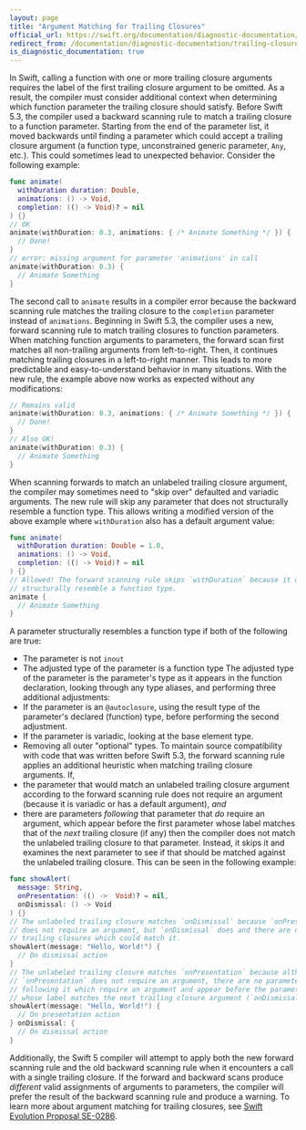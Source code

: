 ```yaml
---
layout: page
title: "Argument Matching for Trailing Closures"
official_url: https://swift.org/documentation/diagnostic-documentation/trailing-closure-matching/
redirect_from: /documentation/diagnostic-documentation/trailing-closure-matching.html
is_diagnostic_documentation: true
---
```

In Swift, calling a function with one or more trailing closure arguments requires the label of the first trailing closure argument to be omitted. As a result, the compiler must consider additional context when determining which function parameter the trailing closure should satisfy.
Before Swift 5.3, the compiler used a backward scanning rule to match a trailing closure to a function parameter. Starting from the end of the parameter list, it moved backwards until finding a parameter which could accept a trailing closure argument (a function type, unconstrained generic parameter, `Any`, etc.). This could sometimes lead to unexpected behavior. Consider the following example:
```swift
func animate(
  withDuration duration: Double, 
  animations: () -> Void, 
  completion: (() -> Void)? = nil
) {}
// OK
animate(withDuration: 0.3, animations: { /* Animate Something */ }) {
  // Done!
}
// error: missing argument for parameter 'animations' in call
animate(withDuration: 0.3) {
  // Animate Something
}
```
The second call to `animate` results in a compiler error because the backward scanning rule matches the trailing closure to the `completion` parameter instead of `animations`.
Beginning in Swift 5.3, the compiler uses a new, forward scanning rule to match trailing closures to function parameters. When matching function arguments to parameters, the forward scan first matches all non-trailing arguments from left-to-right. Then, it continues matching trailing closures in a left-to-right manner. This leads to more predictable and easy-to-understand behavior in many situations. With the new rule, the example above now works as expected without any modifications:
```swift
// Remains valid
animate(withDuration: 0.3, animations: { /* Animate Something */ }) {
  // Done!
}
// Also OK!
animate(withDuration: 0.3) {
  // Animate Something
}
```
When scanning forwards to match an unlabeled trailing closure argument, the compiler may sometimes need to "skip over" defaulted and variadic arguments. The new rule will skip any parameter that does not structurally resemble a function type. This allows writing a modified version of the above example where `withDuration` also has a default argument value:
```swift
func animate(
  withDuration duration: Double = 1.0, 
  animations: () -> Void, 
  completion: (() -> Void)? = nil
) {}
// Allowed! The forward scanning rule skips `withDuration` because it does not
// structurally resemble a function type.
animate {
  // Animate Something
}
```
A parameter structurally resembles a function type if both of the following are true:
- The parameter is not `inout`
- The adjusted type of the parameter is a function type
The adjusted type of the parameter is the parameter's type as it appears in the function declaration, looking through any type aliases, and performing three additional adjustments:
- If the parameter is an `@autoclosure`, using the result type of the parameter's declared (function) type, before performing the second adjustment.
- If the parameter is variadic, looking at the base element type.
- Removing all outer "optional" types.
To maintain source compatibility with code that was written before Swift 5.3, the forward scanning rule applies an additional heuristic when matching trailing closure arguments. If,
- the parameter that would match an unlabeled trailing closure argument according to the forward scanning rule does not require an argument (because it is variadic or has a default argument), _and_
- there are parameters _following_ that parameter that _do_ require an argument, which appear before the first parameter whose label matches that of the _next_ trailing closure (if any)
then the compiler does not match the unlabeled trailing closure to that parameter. Instead, it skips it and examines the next parameter to see if that should be matched against the unlabeled trailing closure. This can be seen in the following example:
```swift
func showAlert(
  message: String,
  onPresentation: (() ->  Void)? = nil,
  onDismissal: () -> Void
) {}
// The unlabeled trailing closure matches `onDismissal` because `onPresentation`
// does not require an argument, but `onDismissal` does and there are no other
// trailing closures which could match it.
showAlert(message: "Hello, World!") {
  // On dismissal action
}
// The unlabeled trailing closure matches `onPresentation` because although
// `onPresentation` does not require an argument, there are no parameters
// following it which require an argument and appear before the parameter
// whose label matches the next trailing closure argument (`onDismissal`).
showAlert(message: "Hello, World!") {
  // On presentation action
} onDismissal: {
  // On dismissal action
}
```
Additionally, the Swift 5 compiler will attempt to apply both the new forward scanning rule and the old backward scanning rule when it encounters a call with a single trailing closure. If the forward and backward scans produce *different* valid assignments of arguments to parameters, the compiler will prefer the result of the backward scanning rule and produce a warning.
To learn more about argument matching for trailing closures, see [Swift Evolution Proposal SE-0286](https://github.com/apple/swift-evolution/blob/master/proposals/0286-forward-scan-trailing-closures.md).